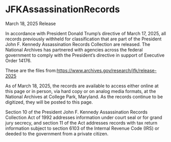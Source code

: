 # JFKAssassinationRecords

March 18, 2025 Release

In accordance with President Donald Trump’s directive of March 17, 2025, all records previously withheld for classification that are part of the President John F. Kennedy Assassination Records Collection are released. The National Archives has partnered with agencies across the federal government to comply with the President’s directive in support of Executive Order 14176.

These are the files from:https://www.archives.gov/research/jfk/release-2025

As of March 18, 2025, the records are available to access either online at this page or in person, via hard copy or on analog media formats, at the National Archives at College Park, Maryland. As the records continue to be digitized, they will be posted to this page.

Section 10 of the President John F. Kennedy Assassination Records Collection Act of 1992 addresses information under court seal or for grand jury secrecy, and section 11 of the Act addresses records with tax return information subject to section 6103 of the Internal Revenue Code (IRS) or deeded to the government from a private citizen. 
